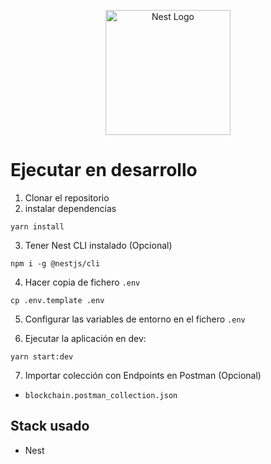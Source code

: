 <p align="center">
  <a href="http://nestjs.com/" target="blank"><img src="https://nestjs.com/img/logo-small.svg" width="200" alt="Nest Logo" /></a>
</p>

# Ejecutar en desarrollo

1. Clonar el repositorio
2. instalar dependencias
```
yarn install
```
3. Tener Nest CLI instalado (Opcional)
```
npm i -g @nestjs/cli
```

4. Hacer copia de fichero ```.env```
```
cp .env.template .env
```

5. Configurar las variables de entorno en el fichero ```.env```

6. Ejecutar la aplicación en dev:
```
yarn start:dev
```

7. Importar colección con Endpoints en Postman (Opcional) 
- ```blockchain.postman_collection.json```

## Stack usado
* Nest
